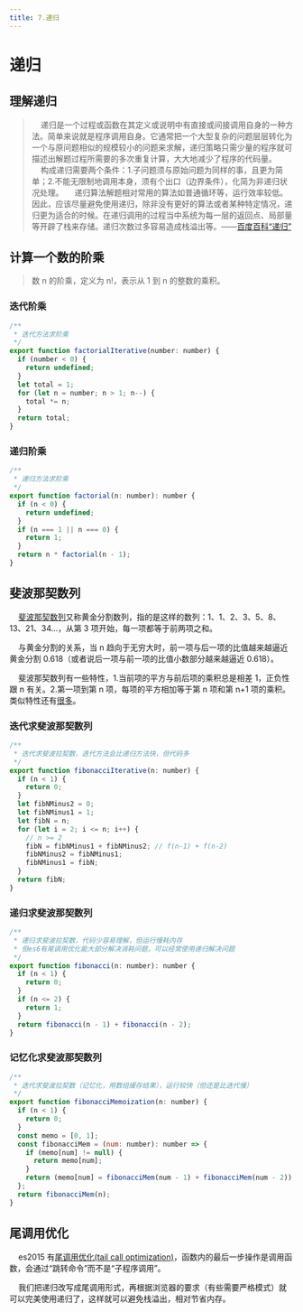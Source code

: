 ```yaml
---
title: 7.递归
---
```


# 递归

## 理解递归

> &nbsp;&nbsp;&nbsp;&nbsp;递归是一个过程或函数在其定义或说明中有直接或间接调用自身的一种方法。简单来说就是程序调用自身。它通常把一个大型复杂的问题层层转化为一个与原问题相似的规模较小的问题来求解，递归策略只需少量的程序就可描述出解题过程所需要的多次重复计算，大大地减少了程序的代码量。
> &nbsp;&nbsp;&nbsp;&nbsp;构成递归需要两个条件：1.子问题须与原始问题为同样的事，且更为简单；2.不能无限制地调用本身，须有个出口（边界条件），化简为非递归状况处理。
> &nbsp;&nbsp;&nbsp;&nbsp;递归算法解题相对常用的算法如普通循环等，运行效率较低。因此，应该尽量避免使用递归，除非没有更好的算法或者某种特定情况，递归更为适合的时候。在递归调用的过程当中系统为每一层的返回点、局部量等开辟了栈来存储。递归次数过多容易造成栈溢出等。——[百度百科“递归”](https://baike.baidu.com/item/%E9%80%92%E5%BD%92/1740695)

## 计算一个数的阶乘

> 数 n 的阶乘，定义为 n!，表示从 1 到 n 的整数的乘积。

### 迭代阶乘

```js
/**
 * 迭代方法求阶乘
 */
export function factorialIterative(number: number) {
  if (number < 0) {
    return undefined;
  }
  let total = 1;
  for (let n = number; n > 1; n--) {
    total *= n;
  }
  return total;
}
```

### 递归阶乘

```js
/**
 * 递归方法求阶乘
 */
export function factorial(n: number): number {
  if (n < 0) {
    return undefined;
  }
  if (n === 1 || n === 0) {
    return 1;
  }
  return n * factorial(n - 1);
}
```

## 斐波那契数列

&nbsp;&nbsp;&nbsp;&nbsp;[斐波那契数列](https://baike.baidu.com/item/%E6%96%90%E6%B3%A2%E9%82%A3%E5%A5%91%E6%95%B0%E5%88%97/99145?fr=aladdin)又称黄金分割数列，指的是这样的数列：1、1、2、3、5、8、13、21、34...，从第 3 项开始，每一项都等于前两项之和。

&nbsp;&nbsp;&nbsp;&nbsp;与黄金分割的关系，当 n 趋向于无穷大时，前一项与后一项的比值越来越逼近黄金分割 0.618（或者说后一项与前一项的比值小数部分越来越逼近 0.618）。

&nbsp;&nbsp;&nbsp;&nbsp;斐波那契数列有一些特性，1.当前项的平方与前后项的乘积总是相差 1，正负性跟 n 有关。2.第一项到第 n 项，每项的平方相加等于第 n 项和第 n+1 项的乘积。类似特性还有[很多](https://baike.baidu.com/item/%E6%96%90%E6%B3%A2%E9%82%A3%E5%A5%91%E6%95%B0%E5%88%97/99145?fr=aladdin)。

### 迭代求斐波那契数列

```js
/**
 * 迭代求斐波拉契数，迭代方法会比递归方法快，但代码多
 */
export function fibonacciIterative(n: number) {
  if (n < 1) {
    return 0;
  }
  let fibNMinus2 = 0;
  let fibNMinus1 = 1;
  let fibN = n;
  for (let i = 2; i <= n; i++) {
    // n >= 2
    fibN = fibNMinus1 + fibNMinus2; // f(n-1) + f(n-2)
    fibNMinus2 = fibNMinus1;
    fibNMinus1 = fibN;
  }
  return fibN;
}
```

### 递归求斐波那契数列

```js
/**
 * 递归求斐波拉契数，代码少容易理解，但运行慢耗内存
 * 但es6有尾调用优化能大部分解决消耗问题，可以经常使用递归解决问题
 */
export function fibonacci(n: number): number {
  if (n < 1) {
    return 0;
  }
  if (n <= 2) {
    return 1;
  }
  return fibonacci(n - 1) + fibonacci(n - 2);
}
```

### 记忆化求斐波那契数列

```js
/**
 * 迭代求斐波拉契数（记忆化，用数组缓存结果），运行较快（但还是比迭代慢）
 */
export function fibonacciMemoization(n: number) {
  if (n < 1) {
    return 0;
  }
  const memo = [0, 1];
  const fibonacciMem = (num: number): number => {
    if (memo[num] != null) {
      return memo[num];
    }
    return (memo[num] = fibonacciMem(num - 1) + fibonacciMem(num - 2));
  };
  return fibonacciMem(n);
}
```

## 尾调用优化

&nbsp;&nbsp;&nbsp;&nbsp;es2015 有[尾调用优化(tail call optimization)](http://www.ruanyifeng.com/blog/2015/04/tail-call.html)，函数内的最后一步操作是调用函数，会通过“跳转命令”而不是“子程序调用”。

&nbsp;&nbsp;&nbsp;&nbsp;我们把递归改写成尾调用形式，再根据浏览器的要求（有些需要严格模式）就可以完美使用递归了，这样就可以避免栈溢出，相对节省内存。

